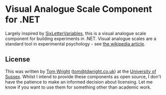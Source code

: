 ﻿Visual Analogue Scale Component for .NET
========================================

Largely inspired by [SixLetterVariables](http://stackoverflow.com/a/3924835/50151), this is a visual analogue scale component for building experiments in .NET. Visual analogue scales are a standard tool in experimental psychology - see [the wikipedia article](http://en.wikipedia.org/wiki/Visual_analog_scale).

License
-------
This was written by [Tom Wright](http://tdwright.co.uk) (tom@tdwright.co.uk) at the [University of Sussex](http://sussex.ac.uk). Whilst I intend to provide these components as open source, I don't have the patience to make an informed decision about licensing. Let me know if you want to use them for something other than academic work.